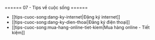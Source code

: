 ====== 07 - Tips về cuộc sống ======

- [[tips-cuoc-song:dang-ky-internet|Đăng ký internet]]
- [[tips-cuoc-song:dang-ky-dien-thoai|Đăng ký điện thoại]]
- [[tips-cuoc-song:mua-hang-online-tiet-kiem|Mua hàng online - Tiết kiệm]]

